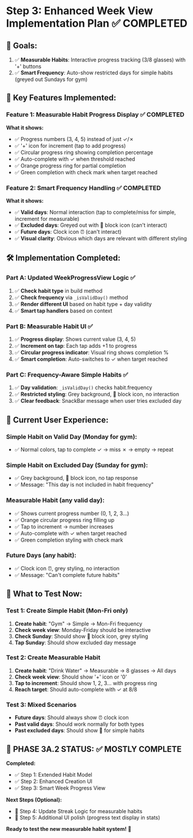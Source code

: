 # Step 3: Enhanced Week View Implementation Plan ✅ COMPLETED

## 🎯 Goals:
1. ✅ **Measurable Habits**: Interactive progress tracking (3/8 glasses) with '+' buttons
2. ✅ **Smart Frequency**: Auto-show restricted days for simple habits (greyed out Sundays for gym)

## 🔧 Key Features Implemented:

### Feature 1: Measurable Habit Progress Display ✅ COMPLETED
**What it shows:**
- ✅ Progress numbers (3, 4, 5) instead of just ✓/✗
- ✅ '+' icon for increment (tap to add progress)
- ✅ Circular progress ring showing completion percentage
- ✅ Auto-complete with ✓ when threshold reached
- ✅ Orange progress ring for partial completion
- ✅ Green completion with check mark when target reached

### Feature 2: Smart Frequency Handling ✅ COMPLETED
**What it shows:**
- ✅ **Valid days**: Normal interaction (tap to complete/miss for simple, increment for measurable)
- ✅ **Excluded days**: Greyed out with 🚫 block icon (can't interact)
- ✅ **Future days**: Clock icon ⏰ (can't interact)
- ✅ **Visual clarity**: Obvious which days are relevant with different styling

## 🛠️ Implementation Completed:

### Part A: Updated WeekProgressView Logic ✅
1. ✅ **Check habit type** in build method
2. ✅ **Check frequency** via `_isValidDay()` method
3. ✅ **Render different UI** based on habit type + day validity
4. ✅ **Smart tap handlers** based on context

### Part B: Measurable Habit UI ✅
1. ✅ **Progress display**: Shows current value (3, 4, 5)
2. ✅ **Increment on tap**: Each tap adds +1 to progress
3. ✅ **Circular progress indicator**: Visual ring shows completion %
4. ✅ **Smart completion**: Auto-switches to ✓ when target reached

### Part C: Frequency-Aware Simple Habits ✅
1. ✅ **Day validation**: `_isValidDay()` checks habit.frequency
2. ✅ **Restricted styling**: Grey background, 🚫 block icon, no interaction
3. ✅ **Clear feedback**: SnackBar message when user tries excluded day

## 📱 Current User Experience:

### Simple Habit on Valid Day (Monday for gym):
- ✅ Normal colors, tap to complete ✓ → miss ✗ → empty → repeat

### Simple Habit on Excluded Day (Sunday for gym):
- ✅ Grey background, 🚫 block icon, no tap response
- ✅ Message: "This day is not included in habit frequency"

### Measurable Habit (any valid day):
- ✅ Shows current progress number (0, 1, 2, 3...)
- ✅ Orange circular progress ring filling up
- ✅ Tap to increment → number increases
- ✅ Auto-complete with ✓ when target reached
- ✅ Green completion styling with check mark

### Future Days (any habit):
- ✅ Clock icon ⏰, grey styling, no interaction
- ✅ Message: "Can't complete future habits"

## 🎯 What to Test Now:

### Test 1: Create Simple Habit (Mon-Fri only)
1. **Create habit**: "Gym" → Simple → Mon-Fri frequency
2. **Check week view**: Monday-Friday should be interactive
3. **Check Sunday**: Should show 🚫 block icon, grey styling
4. **Tap Sunday**: Should show excluded day message

### Test 2: Create Measurable Habit
1. **Create habit**: "Drink Water" → Measurable → 8 glasses → All days
2. **Check week view**: Should show '+' icon or '0'
3. **Tap to increment**: Should show 1, 2, 3... with progress ring
4. **Reach target**: Should auto-complete with ✓ at 8/8

### Test 3: Mixed Scenarios
- **Future days**: Should always show ⏰ clock icon
- **Past valid days**: Should work normally for both types
- **Past excluded days**: Should show 🚫 for simple habits

## 🚀 PHASE 3A.2 STATUS: ✅ MOSTLY COMPLETE

**Completed:**
- ✅ Step 1: Extended Habit Model
- ✅ Step 2: Enhanced Creation UI  
- ✅ Step 3: Smart Week Progress View

**Next Steps (Optional):**
- 🔄 Step 4: Update Streak Logic for measurable habits
- 🔄 Step 5: Additional UI polish (progress text display in stats)

**Ready to test the new measurable habit system!** 🎯 